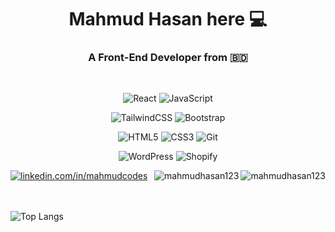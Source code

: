 <h1 align="center">Mahmud Hasan here 💻</h1>

<h3 align="center">A Front-End Developer from 🇧🇩 </h3>
<br/>
<div align="center">
 
![React](https://img.shields.io/badge/React-61DAFB?style=for-the-badge&logo=react&logoColor=black)
![JavaScript](https://img.shields.io/badge/JavaScript-F7DF1E?style=for-the-badge&logo=javascript&logoColor=black)

![TailwindCSS](https://img.shields.io/badge/tailwindcss-%2338B2AC.svg?style=for-the-badge&logo=tailwind-css&logoColor=white)
![Bootstrap](https://img.shields.io/badge/bootstrap-%238511FA.svg?style=for-the-badge&logo=bootstrap&logoColor=white)

![HTML5](https://img.shields.io/badge/html5-%23E34F26.svg?style=for-the-badge&logo=html5&logoColor=white)
![CSS3](https://img.shields.io/badge/css3-%231572B6.svg?style=for-the-badge&logo=css3&logoColor=white)
![Git](https://img.shields.io/badge/git-%23F05033.svg?style=for-the-badge&logo=git&logoColor=white)

![WordPress](https://img.shields.io/badge/WordPress-%23117AC9.svg?style=for-the-badge&logo=WordPress&logoColor=white)
![Shopify](https://img.shields.io/badge/shopify-7AB55C.svg?style=for-the-badge&logo=shopify&logoColor=white)

</div>

 <div id="badges">
  
   <a href="https://www.linkedin.com/in/mahmudcodes">
      <img src="https://img.shields.io/badge/LinkedIn-%230077B5.svg?style=for-the-badge&logo=linkedin&logoColor=white" alt="linkedin.com/in/mahmudcodes"/>
   </a>

   <img  align="right" src="https://komarev.com/ghpvc/?username=mahmudhasan123&label=Profile%20views&color=green&style=flat" alt="mahmudhasan123" />
   
   <a align="right" href="https://github.com/ferasbbm?tab=followers">
      <img  align="right" src="https://img.shields.io/github/followers/mahmudhasan123?username=mahmudhasan123&label=Followers" alt="mahmudhasan123" />
   </a>
   
</div>

<br/>
<br/>

![Top Langs](https://github-readme-stats.vercel.app/api/top-langs/?username=mahmudhasan123)


